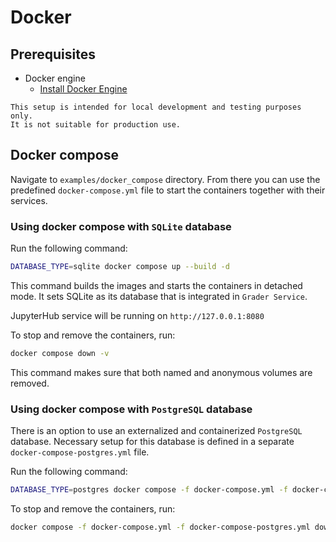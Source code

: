 # Docker

## Prerequisites
- Docker engine 
    - [Install Docker Engine](https://docs.docker.com/engine/install/)

```{note}
This setup is intended for local development and testing purposes only.
It is not suitable for production use.
```
## Docker compose

Navigate to `examples/docker_compose` directory. From there you can use the predefined `docker-compose.yml` file to start 
the containers together with their services.

### Using docker compose with `SQLite` database

Run the following command:
```bash
DATABASE_TYPE=sqlite docker compose up --build -d
```

This command builds the images and starts the containers in detached mode. It sets SQLite as its database that is integrated in `Grader Service`.

JupyterHub service will be running on `http://127.0.0.1:8080`

To stop and remove the containers, run:
```bash
docker compose down -v
```
This command makes sure that both named and anonymous volumes are removed.
### Using docker compose with `PostgreSQL` database

There is an option to use an externalized and containerized `PostgreSQL` database. Necessary setup for this database is 
defined in a separate `docker-compose-postgres.yml` file.

Run the following command:
```bash
DATABASE_TYPE=postgres docker compose -f docker-compose.yml -f docker-compose-postgres.yml up -d
```

To stop and remove the containers, run:
```bash
docker compose -f docker-compose.yml -f docker-compose-postgres.yml down -v
```


